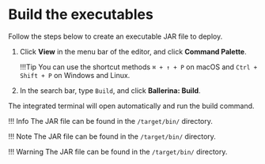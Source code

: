 # Build the executables

Follow the steps below to create an executable JAR file to deploy. 
  
1. Click **View** in the menu bar of the editor, and click **Command Palette**.

    !!!Tip 
        You can use the shortcut methods `⌘ + ↑ + P` on macOS and `Ctrl + Shift + P` on Windows and Linux.

2. In the search bar, type `Build`, and click **Ballerina: Build**.

The integrated terminal will open automatically and run the build command.

!!! Info
    The JAR file can be found in the `/target/bin/` directory.

!!! Note
    The JAR file can be found in the `/target/bin/` directory.

!!! Warning
    The JAR file can be found in the `/target/bin/` directory.
